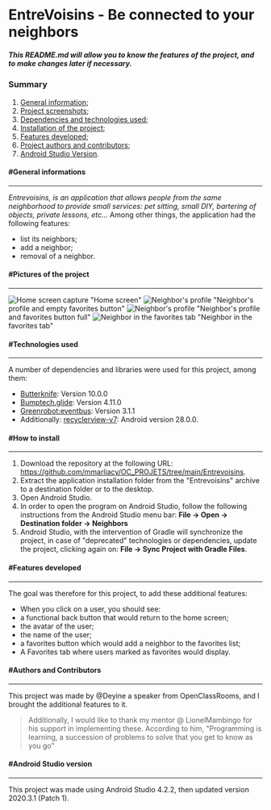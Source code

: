 # EntreVoisins - Be connected to your neighbors
##### *This README.md will allow you to know the features of the project, and to make changes later if necessary.*

### Summary
   1. [General information](#general-information);
   2. [Project screenshots](#pictures-of-the-project);
   3. [Dependencies and technologies used](#technologies-used);
   4. [Installation of the project](#how-to-install);
   5. [Features developed](#features-developed);
   6. [Project authors and contributors](#authors-and-contributors);
   7. [Android Studio Version](#version-android-studio).

#### #General informations
***
*Entrevoisins, is an application that allows people from the same neighborhood to provide small services: pet sitting, small DIY, bartering of objects, private lessons, etc...*
Among other things, the application had the following features:
  * list its neighbors;
  * add a neighbor;
  * removal of a neighbor.
 
#### #Pictures of the project
***
![Home screen capture](https://github.com/mmarliacy/OC_PROJETS/blob/main/Entrevoisins/Images%20du%20projets/Screenshot_1630330622.png) "Home screen"
![Neighbor's profile](https://github.com/mmarliacy/OC_PROJETS/blob/main/Entrevoisins/Images%20du%20projets/Screenshot_1630330859.png) "Neighbor's profile and empty favorites button"
![Neighbor's profile](https://github.com/mmarliacy/OC_PROJETS/blob/main/Entrevoisins/Images%20du%20projets/Screenshot_1630330894.png) "Neighbor's profile and favorites button full"
![Neighbor in the favorites tab](https://github.com/mmarliacy/OC_PROJETS/blob/main/Entrevoisins/Images%20du%20projets/Screenshot_1630330903.png) "Neighbor in the favorites tab"
#### #Technologies used
***
A number of dependencies and libraries were used for this project, among them:
  * [Butterknife](https://github.com/JakeWharton/butterknife/): Version 10.0.0
  * [Bumptech.glide](https://github.com/bumptech/glide): Version 4.11.0
  * [Greenrobot:eventbus](https://github.com/greenrobot/EventBus): Version 3.1.1
  * Additionally: [recyclerview-v7](https://developer.android.com/topic/libraries/support-library/packages#v7-recyclerview): Android version 28.0.0.
#### #How to install
***
1. Download the repository at the following URL: https://github.com/mmarliacy/OC_PROJETS/tree/main/Entrevoisins.
2. Extract the application installation folder from the "Entrevoisins" archive to a destination folder or to the desktop.
3. Open Android Studio.
4. In order to open the program on Android Studio, follow the following instructions from the Android Studio menu bar: **File -> Open -> Destination folder -> Neighbors**
5. Android Studio, with the intervention of Gradle will synchronize the project, in case of "deprecated" technologies or dependencies, update the project, clicking again on: **File -> Sync Project with Gradle Files**.
#### #Features developed
***
The goal was therefore for this project, to add these additional features:
  * When you click on a user, you should see:
   * a functional back button that would return to the home screen;
   * the avatar of the user;
   * the name of the user;
   * a favorites button which would add a neighbor to the favorites list;
  * A Favorites tab where users marked as favorites would display.

#### #Authors and Contributors
***
This project was made by @Deyine a speaker from OpenClassRooms, and I brought the additional features to it.
> Additionally, I would like to thank my mentor @ LionelMambingo for his support in implementing these.
> According to him, "Programming is learning, a succession of problems to solve that you get to know as you go"

#### #Android Studio version
***
This project was made using Android Studio 4.2.2, then updated version 2020.3.1 (Patch 1).
